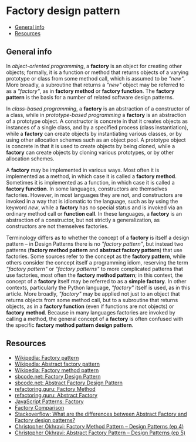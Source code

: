 # Factory design pattern

- [General info](#general-info)
- [Resources](#resources)

## General info

In _object-oriented programming_, a **factory** is an object for creating other objects; formally, it is a function or method that returns objects of a varying prototype or class from some method call, which is assumed to be _"new"_. More broadly, a subroutine that returns a _"new"_ object may be referred to as a _"factory"_, as in **factory method** or **factory function**. The **factory pattern** is the basis for a number of related software design patterns.

In _class-based programming_, a **factory** is an abstraction of a constructor of a class, while in _prototype-based programming_ a **factory** is an abstraction of a prototype object. A constructor is concrete in that it creates objects as instances of a single class, and by a specified process (class instantiation), while a **factory** can create objects by instantiating various classes, or by using other allocation schemes such as an object pool. A prototype object is concrete in that it is used to create objects by being cloned, while a **factory** can create objects by cloning various prototypes, or by other allocation schemes.

A **factory** may be implemented in various ways. Most often it is implemented as a method, in which case it is called a **factory method**. Sometimes it is implemented as a function, in which case it is called a **factory function**. In some languages, constructors are themselves factories. However, in most languages they are not, and constructors are invoked in a way that is idiomatic to the language, such as by using the keyword _new_, while a **factory** has no special status and is invoked via an ordinary method call or **function call**. In these languages, a **factory** is an abstraction of a constructor, but not strictly a generalization, as constructors are not themselves factories.

Terminology differs as to whether the concept of a **factory** is itself a design pattern – in Design Patterns there is no _"factory pattern"_, but instead two patterns (**factory method pattern** and **abstract factory pattern**) that use factories. Some sources refer to the concept as the **factory pattern**, while others consider the concept itself a programming idiom, reserving the term _"factory pattern"_ or _"factory patterns"_ to more complicated patterns that use factories, most often the **factory method pattern**; in this context, the concept of a **factory** itself may be referred to as a **simple factory**. In other contexts, particularly the Python language, _"factory"_ itself is used, as in this article. More broadly, _"factory"_ may be applied not just to an object that returns objects from some method call, but to a subroutine that returns objects, as in a **factory function** (even if functions are not objects) or **factory method**. Because in many languages factories are invoked by calling a method, the general concept of a **factory** is often confused with the specific **factory method pattern design pattern**.

## Resources

* [Wikipedia: Factory pattern](https://en.wikipedia.org/wiki/Factory_(object-oriented_programming))
* [Wikipedia: Abstract factory pattern](https://en.wikipedia.org/wiki/Abstract_factory_pattern)
* [Wikipedia: Factory method pattern](https://en.wikipedia.org/wiki/Factory_method_pattern)
* [sbcode.net: Factory Design Pattern](https://sbcode.net/typescript/factory/)
* [sbcode.net: Abstract Factory Design Pattern](https://sbcode.net/typescript/abstract_factory/)
* [refactoring.guru: Factory Method](https://refactoring.guru/design-patterns/factory-method)
* [refactoring.guru: Abstract Factory](https://refactoring.guru/design-patterns/abstract-factory)
* [JavaScript Patterns: Factory](https://javascriptpatterns.vercel.app/patterns/design-patterns/factory-pattern)
* [Factory Comparison](https://refactoring.guru/design-patterns/factory-comparison)
* [Stackoverflow: What are the differences between Abstract Factory and Factory design patterns?](https://stackoverflow.com/questions/5739611/what-are-the-differences-between-abstract-factory-and-factory-design-patterns)
* [Christopher Okhravi: Factory Method Pattern – Design Patterns (ep 4)](https://www.youtube.com/watch?v=EcFVTgRHJLM)
* [Christopher Okhravi: Abstract Factory Pattern – Design Patterns (ep 5)](https://www.youtube.com/watch?v=v-GiuMmsXj4)
